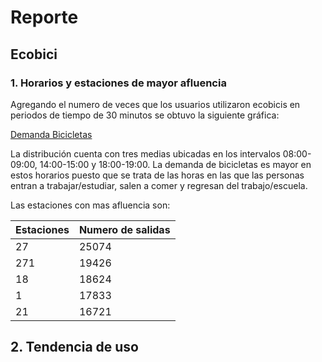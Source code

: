 # Reporte

## Ecobici

### 1. Horarios y estaciones de mayor afluencia

Agregando el numero de veces que los usuarios utilizaron ecobicis en periodos de tiempo de 30 minutos se obtuvo la siguiente gráfica:

[Demanda Bicicletas](https://www.dropbox.com/s/pgmis7r1jpoyokj/demanda_bicis.png?dl=0)

La distribución cuenta con tres medias ubicadas en los intervalos 08:00-09:00, 14:00-15:00 y 18:00-19:00. La demanda de bicicletas es mayor en estos horarios puesto que se trata de las horas en las que las personas entran a trabajar/estudiar, salen a comer y regresan del trabajo/escuela.

Las estaciones con mas afluencia son:

Estaciones | Numero de salidas
---- | -----
27   | 25074
271  | 19426
18   | 18624
1    | 17833
21   | 16721

## 2. Tendencia de uso



